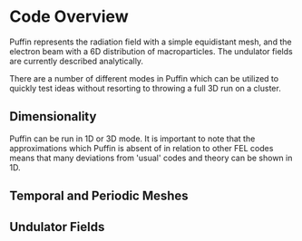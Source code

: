 # Code Overview

Puffin represents the radiation field with a simple equidistant mesh, and the electron beam with a 6D distribution of macroparticles. The undulator fields are currently described analytically.

There are a number of different modes in Puffin which can be utilized to quickly test ideas without resorting to throwing a full 3D run on a cluster.

## Dimensionality

Puffin can be run in 1D or 3D mode. It is important to note that the approximations which Puffin is absent of in relation to other FEL codes means that many deviations from 'usual' codes and theory can be shown in 1D.

## Temporal and Periodic Meshes


## Undulator Fields


